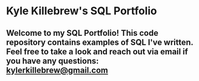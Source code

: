 # Kyle Killebrew's SQL Portfolio

## Welcome to my SQL Portfolio! This code repository contains examples of SQL I've written. Feel free to take a look and reach out via email if you have any questions: kylerkillebrew@gmail.com
